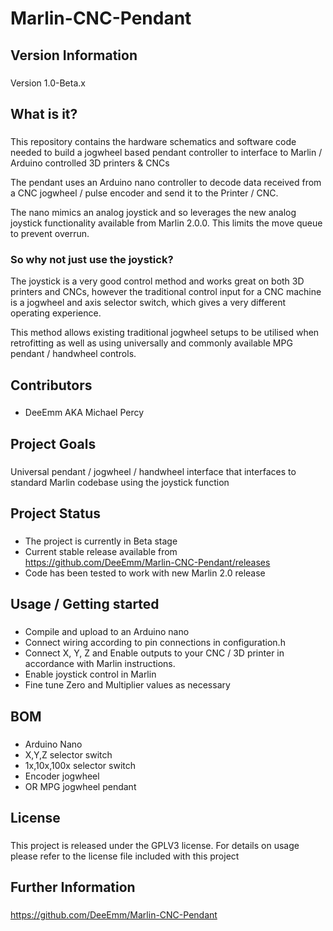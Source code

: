 # Marlin-CNC-Pendant

## Version Information
###

Version 1.0-Beta.x




## What is it?
###

This repository contains the hardware schematics and software code needed to build a jogwheel based pendant controller to interface to Marlin / Arduino controlled 3D printers & CNCs 

The pendant uses an Arduino nano controller to decode data received from a CNC jogwheel / pulse encoder and send it to the Printer / CNC.

The nano mimics an analog joystick and so leverages the new analog joystick functionality available from Marlin 2.0.0. This limits the move queue to prevent overrun.


### So why not just use the joystick?

The joystick is a very good control method and works great on both 3D printers and CNCs, however the traditional control input for a CNC machine is a jogwheel and axis selector switch, which gives a very different operating experience.

This method allows existing traditional jogwheel setups to be utilised when retrofitting as well as using universally and commonly available MPG pendant / handwheel controls.



## Contributors
###

- DeeEmm AKA Michael Percy



## Project Goals
###

Universal pendant / jogwheel / handwheel interface that interfaces to standard Marlin codebase using the joystick function


## Project Status
###

- The project is currently in Beta stage
- Current stable release available from https://github.com/DeeEmm/Marlin-CNC-Pendant/releases
- Code has been tested to work with new Marlin 2.0 release


## Usage / Getting started
###

- Compile and upload to an Arduino nano
- Connect wiring according to pin connections in configuration.h
- Connect X, Y, Z and Enable outputs to your CNC / 3D printer in accordance with Marlin instructions.
- Enable joystick control in Marlin
- Fine tune Zero and Multiplier values as necessary

## BOM
###

- Arduino Nano
- X,Y,Z selector switch
- 1x,10x,100x selector switch
- Encoder jogwheel
- OR MPG jogwheel pendant

## License
###

This project is released under the GPLV3 license. For details on usage please refer to the license file included with this project



## Further Information
###

https://github.com/DeeEmm/Marlin-CNC-Pendant
